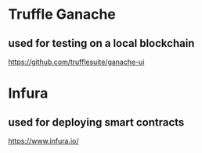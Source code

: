 # Truffle Ganache
## used for testing on a local blockchain
https://github.com/trufflesuite/ganache-ui

# Infura
## used for deploying smart contracts
https://www.infura.io/


